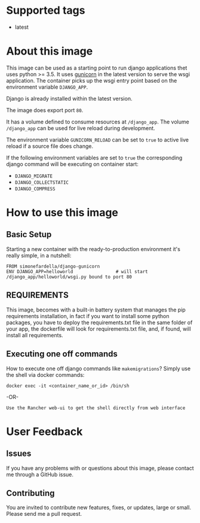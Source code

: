 # Supported tags
-   latest

# About this image
This image can be used as a starting point to run django applications thet uses python >= 3.5.
It uses [gunicorn](http://gunicorn.org/) in the latest version to serve the wsgi application.
The container picks up the wsgi entry point based on the environment variable `DJANGO_APP`.

Django is already installed within the latest version.

The image does export port `80`.

It has a volume defined to consume resources at `/django_app`.
The volume `/django_app` can be used for live reload during development.

The environment variable `GUNICORN_RELOAD` can be set to `true` to active live reload if a source file
does change.

If the following environment variables are set to `true` the corresponding django command will
be executing on container start:
- `DJANGO_MIGRATE`
- `DJANGO_COLLECTSTATIC`
- `DJANGO_COMPRESS`

# How to use this image

## Basic Setup
Starting a new container with the ready-to-production environment it's really simple, in a nutshell:

    FROM simonefardella/django-gunicorn
    ENV DJANGO_APP=helloworld                # will start /django_app/helloworld/wsgi.py bound to port 80

## REQUIREMENTS
This image, becomes with a built-in battery system that manages the pip requirements installation, in fact
if you want to install some python packages, you have to deploy the requirements.txt file in the same folder of your app,
the dockerfile will look for requirements.txt file, and, if found, will install all requirements.

## Executing one off commands

How to execute one off django commands like `makemigrations`?
Simply use the shell via docker commands:

    docker exec -it <container_name_or_id> /bin/sh
    
-OR-
    
    Use the Rancher web-ui to get the shell directly from web interface

# User Feedback

## Issues
If you have any problems with or questions about this image, please contact me through a GitHub issue.

## Contributing
You are invited to contribute new features, fixes, or updates, large or small.
Please send me a pull request.
